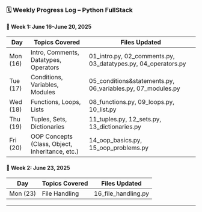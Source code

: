 ### 🗓️ Weekly Progress Log – Python FullStack

#### 📅 Week 1: June 16–June 20, 2025

| Day      | Topics Covered                                  | Files Updated                                                     |
| -------- | ----------------------------------------------- | ----------------------------------------------------------------- |
| Mon (16) | Intro, Comments, Datatypes, Operators           | 01\_intro.py, 02\_comments.py, 03\_datatypes.py, 04\_operators.py |
| Tue (17) | Conditions, Variables, Modules                  | 05\_conditions\&statements.py, 06\_variables.py, 07\_modules.py   |
| Wed (18) | Functions, Loops, Lists                         | 08\_functions.py, 09\_loops.py, 10\_list.py                       |
| Thu (19) | Tuples, Sets, Dictionaries                      | 11\_tuples.py, 12\_sets.py, 13\_dictionaries.py                   |
| Fri (20) | OOP Concepts (Class, Object, Inheritance, etc.) | 14\_oop\_basics.py, 15\_oop\_problems.py                          |

#### 📅 Week 2: June 23, 2025

| Day      | Topics Covered | Files Updated         |
| -------- | -------------- | --------------------- |
| Mon (23) | File Handling  | 16\_file\_handling.py |

---
